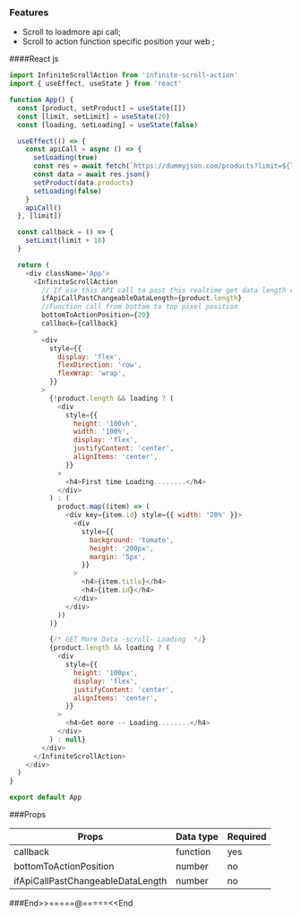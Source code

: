 ### Features

- Scroll to loadmore api call;
- Scroll to action function specific position your web ;

####React js

```javascript
import InfiniteScrollAction from 'infinite-scroll-action'
import { useEffect, useState } from 'react'

function App() {
  const [product, setProduct] = useState([])
  const [limit, setLimit] = useState(20)
  const [loading, setLoading] = useState(false)

  useEffect(() => {
    const apiCall = async () => {
      setLoading(true)
      const res = await fetch(`https://dummyjson.com/products?limit=${limit}&skip=0`)
      const data = await res.json()
      setProduct(data.products)
      setLoading(false)
    }
    apiCall()
  }, [limit])

  const callback = () => {
    setLimit(limit + 10)
  }

  return (
    <div className='App'>
      <InfiniteScrollAction
        // If use this API call to past this realtime get data length else don't need
        ifApiCallPastChangeableDataLength={product.length}
        //Function call from bottom to top pixel position
        bottomToActionPosition={20}
        callback={callback}
      >
        <div
          style={{
            display: 'flex',
            flexDirection: 'row',
            flexWrap: 'wrap',
          }}
        >
          {!product.length && loading ? (
            <div
              style={{
                height: '100vh',
                width: '100%',
                display: 'flex',
                justifyContent: 'center',
                alignItems: 'center',
              }}
            >
              <h4>First time Loading........</h4>
            </div>
          ) : (
            product.map((item) => (
              <div key={item.id} style={{ width: '20%' }}>
                <div
                  style={{
                    background: 'tomato',
                    height: '200px',
                    margin: '5px',
                  }}
                >
                  <h4>{item.title}</h4>
                  <h4>{item.id}</h4>
                </div>
              </div>
            ))
          )}

          {/* GET More Data -scroll- Loading  */}
          {product.length && loading ? (
            <div
              style={{
                height: '100px',
                display: 'flex',
                justifyContent: 'center',
                alignItems: 'center',
              }}
            >
              <h4>Get more -- Loading........</h4>
            </div>
          ) : null}
        </div>
      </InfiniteScrollAction>
    </div>
  )
}

export default App
```

###Props

| Props                             | Data type | Required |
| --------------------------------- | --------- | -------- |
| callback                          | function  | yes      |
| bottomToActionPosition            | number    | no       |
| ifApiCallPastChangeableDataLength | number    | no       |

###End>>=====@=====<<End
